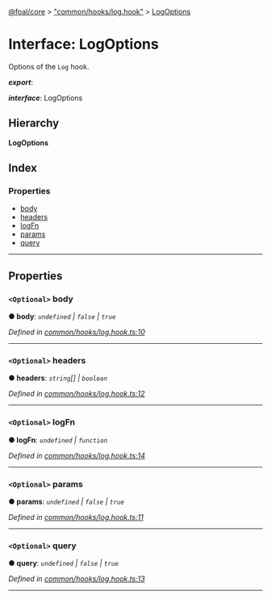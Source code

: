 [@foal/core](../README.md) > ["common/hooks/log.hook"](../modules/_common_hooks_log_hook_.md) > [LogOptions](../interfaces/_common_hooks_log_hook_.logoptions.md)

# Interface: LogOptions

Options of the `Log` hook.

*__export__*: 

*__interface__*: LogOptions

## Hierarchy

**LogOptions**

## Index

### Properties

* [body](_common_hooks_log_hook_.logoptions.md#body)
* [headers](_common_hooks_log_hook_.logoptions.md#headers)
* [logFn](_common_hooks_log_hook_.logoptions.md#logfn)
* [params](_common_hooks_log_hook_.logoptions.md#params)
* [query](_common_hooks_log_hook_.logoptions.md#query)

---

## Properties

<a id="body"></a>

### `<Optional>` body

**● body**: *`undefined` \| `false` \| `true`*

*Defined in [common/hooks/log.hook.ts:10](https://github.com/FoalTS/foal/blob/cf326d07/packages/core/src/common/hooks/log.hook.ts#L10)*

___
<a id="headers"></a>

### `<Optional>` headers

**● headers**: *`string`[] \| `boolean`*

*Defined in [common/hooks/log.hook.ts:12](https://github.com/FoalTS/foal/blob/cf326d07/packages/core/src/common/hooks/log.hook.ts#L12)*

___
<a id="logfn"></a>

### `<Optional>` logFn

**● logFn**: *`undefined` \| `function`*

*Defined in [common/hooks/log.hook.ts:14](https://github.com/FoalTS/foal/blob/cf326d07/packages/core/src/common/hooks/log.hook.ts#L14)*

___
<a id="params"></a>

### `<Optional>` params

**● params**: *`undefined` \| `false` \| `true`*

*Defined in [common/hooks/log.hook.ts:11](https://github.com/FoalTS/foal/blob/cf326d07/packages/core/src/common/hooks/log.hook.ts#L11)*

___
<a id="query"></a>

### `<Optional>` query

**● query**: *`undefined` \| `false` \| `true`*

*Defined in [common/hooks/log.hook.ts:13](https://github.com/FoalTS/foal/blob/cf326d07/packages/core/src/common/hooks/log.hook.ts#L13)*

___

